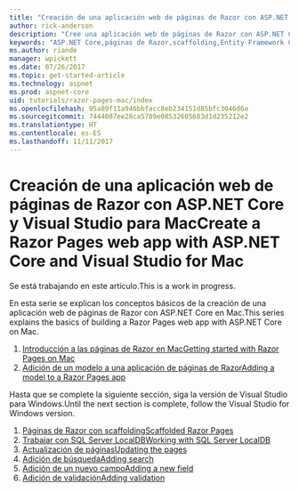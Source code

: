 ```yaml
---
title: "Creación de una aplicación web de páginas de Razor con ASP.NET Core en Mac"
author: rick-anderson
description: "Cree una aplicación web de páginas de Razor con ASP.NET Core y EF Core."
keywords: "ASP.NET Core,páginas de Razor,scaffolding,Entity Framework Core,EF,EF Core,base de datos,mac,macOS,Visual Studio para Mac"
ms.author: riande
manager: wpickett
ms.date: 07/26/2017
ms.topic: get-started-article
ms.technology: aspnet
ms.prod: aspnet-core
uid: tutorials/razor-pages-mac/index
ms.openlocfilehash: 95a89f11a946bbfacc8eb234151d85bfc3046d6e
ms.sourcegitcommit: 7444087ee28ca5789e08532605683d1d235212e2
ms.translationtype: HT
ms.contentlocale: es-ES
ms.lasthandoff: 11/11/2017
---
```

# <a name="create-a-razor-pages-web-app-with-aspnet-core-and-visual-studio-for-mac"></a><span data-ttu-id="2c757-104">Creación de una aplicación web de páginas de Razor con ASP.NET Core y Visual Studio para Mac</span><span class="sxs-lookup"><span data-stu-id="2c757-104">Create a Razor Pages web app with ASP.NET Core and Visual Studio for Mac</span></span>

<span data-ttu-id="2c757-105">Se está trabajando en este artículo.</span><span class="sxs-lookup"><span data-stu-id="2c757-105">This is a work in progress.</span></span>

<span data-ttu-id="2c757-106">En esta serie se explican los conceptos básicos de la creación de una aplicación web de páginas de Razor con ASP.NET Core en Mac.</span><span class="sxs-lookup"><span data-stu-id="2c757-106">This series explains the basics of building a Razor Pages web app with ASP.NET Core on Mac.</span></span>

1. [<span data-ttu-id="2c757-107">Introducción a las páginas de Razor en Mac</span><span class="sxs-lookup"><span data-stu-id="2c757-107">Getting started with Razor Pages on Mac</span></span>](xref:tutorials/razor-pages-mac/razor-pages-start)
1. [<span data-ttu-id="2c757-108">Adición de un modelo a una aplicación de páginas de Razor</span><span class="sxs-lookup"><span data-stu-id="2c757-108">Adding a model to a Razor Pages app</span></span>](xref:tutorials/razor-pages-mac/model)


<span data-ttu-id="2c757-109">Hasta que se complete la siguiente sección, siga la versión de Visual Studio para Windows.</span><span class="sxs-lookup"><span data-stu-id="2c757-109">Until the next section is complete, follow the Visual Studio for Windows version.</span></span>

1. [<span data-ttu-id="2c757-110">Páginas de Razor con scaffolding</span><span class="sxs-lookup"><span data-stu-id="2c757-110">Scaffolded Razor Pages</span></span>](xref:tutorials/razor-pages/page)
1. [<span data-ttu-id="2c757-111">Trabajar con SQL Server LocalDB</span><span class="sxs-lookup"><span data-stu-id="2c757-111">Working with SQL Server LocalDB</span></span>](xref:tutorials/razor-pages/sql)
1. [<span data-ttu-id="2c757-112">Actualización de páginas</span><span class="sxs-lookup"><span data-stu-id="2c757-112">Updating the pages</span></span>](xref:tutorials/razor-pages/da1)
1. [<span data-ttu-id="2c757-113">Adición de búsqueda</span><span class="sxs-lookup"><span data-stu-id="2c757-113">Adding search</span></span>](xref:tutorials/razor-pages/search)
1. [<span data-ttu-id="2c757-114">Adición de un nuevo campo</span><span class="sxs-lookup"><span data-stu-id="2c757-114">Adding a new field</span></span>](xref:tutorials/razor-pages/new-field)
1. [<span data-ttu-id="2c757-115">Adición de validación</span><span class="sxs-lookup"><span data-stu-id="2c757-115">Adding validation</span></span>](xref:tutorials/razor-pages/validation)
